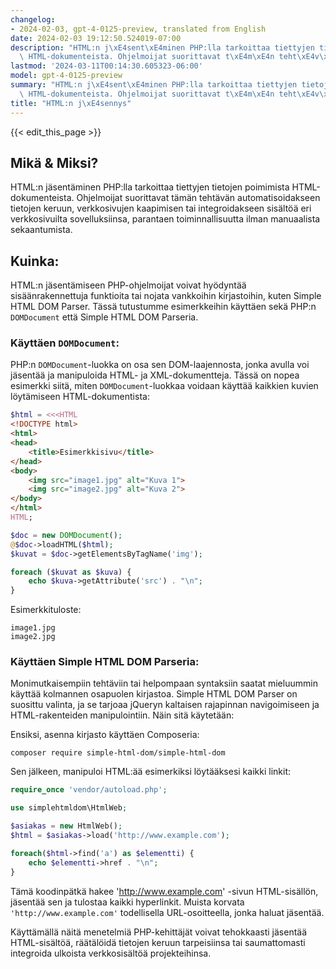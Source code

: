 ```yaml
---
changelog:
- 2024-02-03, gpt-4-0125-preview, translated from English
date: 2024-02-03 19:12:50.524019-07:00
description: "HTML:n j\xE4sent\xE4minen PHP:lla tarkoittaa tiettyjen tietojen poimimista\
  \ HTML-dokumenteista. Ohjelmoijat suorittavat t\xE4m\xE4n teht\xE4v\xE4n automatisoidakseen\u2026"
lastmod: '2024-03-11T00:14:30.605323-06:00'
model: gpt-4-0125-preview
summary: "HTML:n j\xE4sent\xE4minen PHP:lla tarkoittaa tiettyjen tietojen poimimista\
  \ HTML-dokumenteista. Ohjelmoijat suorittavat t\xE4m\xE4n teht\xE4v\xE4n automatisoidakseen\u2026"
title: "HTML:n j\xE4sennys"
---
```


{{< edit_this_page >}}

## Mikä & Miksi?
HTML:n jäsentäminen PHP:lla tarkoittaa tiettyjen tietojen poimimista HTML-dokumenteista. Ohjelmoijat suorittavat tämän tehtävän automatisoidakseen tietojen keruun, verkkosivujen kaapimisen tai integroidakseen sisältöä eri verkkosivuilta sovelluksiinsa, parantaen toiminnallisuutta ilman manuaalista sekaantumista.

## Kuinka:
HTML:n jäsentämiseen PHP-ohjelmoijat voivat hyödyntää sisäänrakennettuja funktioita tai nojata vankkoihin kirjastoihin, kuten Simple HTML DOM Parser. Tässä tutustumme esimerkkeihin käyttäen sekä PHP:n `DOMDocument` että Simple HTML DOM Parseria.

### Käyttäen `DOMDocument`:
PHP:n `DOMDocument`-luokka on osa sen DOM-laajennosta, jonka avulla voi jäsentää ja manipuloida HTML- ja XML-dokumentteja. Tässä on nopea esimerkki siitä, miten `DOMDocument`-luokkaa voidaan käyttää kaikkien kuvien löytämiseen HTML-dokumentista:

```php
$html = <<<HTML
<!DOCTYPE html>
<html>
<head>
    <title>Esimerkkisivu</title>
</head>
<body>
    <img src="image1.jpg" alt="Kuva 1">
    <img src="image2.jpg" alt="Kuva 2">
</body>
</html>
HTML;

$doc = new DOMDocument();
@$doc->loadHTML($html);
$kuvat = $doc->getElementsByTagName('img');

foreach ($kuvat as $kuva) {
    echo $kuva->getAttribute('src') . "\n";
}
```

Esimerkkituloste:
```
image1.jpg
image2.jpg
```

### Käyttäen Simple HTML DOM Parseria:
Monimutkaisempiin tehtäviin tai helpompaan syntaksiin saatat mieluummin käyttää kolmannen osapuolen kirjastoa. Simple HTML DOM Parser on suosittu valinta, ja se tarjoaa jQueryn kaltaisen rajapinnan navigoimiseen ja HTML-rakenteiden manipulointiin. Näin sitä käytetään:

Ensiksi, asenna kirjasto käyttäen Composeria:
```
composer require simple-html-dom/simple-html-dom
```

Sen jälkeen, manipuloi HTML:ää esimerkiksi löytääksesi kaikki linkit:

```php
require_once 'vendor/autoload.php';

use simplehtmldom\HtmlWeb;

$asiakas = new HtmlWeb();
$html = $asiakas->load('http://www.example.com');

foreach($html->find('a') as $elementti) {
    echo $elementti->href . "\n";
}
```

Tämä koodinpätkä hakee 'http://www.example.com' -sivun HTML-sisällön, jäsentää sen ja tulostaa kaikki hyperlinkit. Muista korvata `'http://www.example.com'` todellisella URL-osoitteella, jonka haluat jäsentää.

Käyttämällä näitä menetelmiä PHP-kehittäjät voivat tehokkaasti jäsentää HTML-sisältöä, räätälöidä tietojen keruun tarpeisiinsa tai saumattomasti integroida ulkoista verkkosisältöä projekteihinsa.

